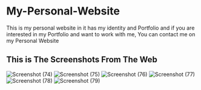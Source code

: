 # My-Personal-Website
This is my personal website
in it has my identity and Portfolio and if you are interested in my Portfolio and want to work with me,
You can contact me on my Personal Website

## This is The Screenshots From The Web
![Screenshot (74)](https://user-images.githubusercontent.com/58616380/102008081-7db37600-3d60-11eb-9153-00739d1485f0.png)
![Screenshot (75)](https://user-images.githubusercontent.com/58616380/102008083-84da8400-3d60-11eb-8721-820eaceb29f2.png)
![Screenshot (76)](https://user-images.githubusercontent.com/58616380/102008084-86a44780-3d60-11eb-97c0-a642f0aaf9ac.png)
![Screenshot (77)](https://user-images.githubusercontent.com/58616380/102008085-873cde00-3d60-11eb-8fef-e4df0c8236fc.png)
![Screenshot (78)](https://user-images.githubusercontent.com/58616380/102008086-886e0b00-3d60-11eb-8d5c-3fc35a20c017.png)
![Screenshot (79)](https://user-images.githubusercontent.com/58616380/102008087-8ad06500-3d60-11eb-9e84-2caeed5f1d07.png)

